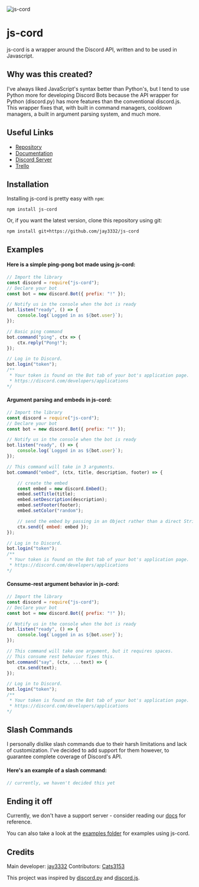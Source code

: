![js-cord](https://i.ibb.co/80WHs6W/js-cord-banner-transparent.png)
# js-cord
js-cord is a wrapper around the Discord API, written and to be used in Javascript.
## Why was this created?
I've always liked JavaScript's syntax better than Python's, but I tend to use Python more for developing Discord Bots because the API wrapper for Python (discord.py) has more features than the conventional discord.js. This wrapper fixes that, with built in command managers, cooldown managers, a built in argument parsing system, and much more.
## Useful Links
+ [Repository](https://github.com/jay3332/js-cord)
+ [Documentation](https://jay3332.github.io/js-cord)
+ [Discord Server](https://discord.gg/)
+ [Trello](https://trello.com/b/unTW6EpW/js-cord)
## Installation
Installing js-cord is pretty easy with `npm`:
```
npm install js-cord
```
Or, if you want the latest version, clone this repository using git:
```
npm install git+https://github.com/jay3332/js-cord
```
## Examples
#### Here is a simple ping-pong bot made using js-cord:
```js
// Import the library
const discord = require("js-cord");
// Declare your bot
const bot = new discord.Bot({ prefix: "!" });

// Notify us in the console when the bot is ready
bot.listen("ready", () => {
    console.log(`Logged in as ${bot.user}`);
});

// Basic ping command
bot.command("ping", ctx => {
    ctx.reply("Pong!");
});

// Log in to Discord.
bot.login("token"); 
/**
 * Your token is found on the Bot tab of your bot's application page.
 * https://discord.com/developers/applications
*/
```
#### Argument parsing and embeds in js-cord:
```js
// Import the library
const discord = require("js-cord");
// Declare your bot
const bot = new discord.Bot({ prefix: "!" });

// Notify us in the console when the bot is ready
bot.listen("ready", () => {
    console.log(`Logged in as ${bot.user}`);
});

// This command will take in 3 arguments.
bot.command("embed", (ctx, title, description, footer) => {

    // create the embed
    const embed = new discord.Embed();
    embed.setTitle(title);
    embed.setDescription(description);
    embed.setFooter(footer);
    embed.setColor("random");

    // send the embed by passing in an Object rather than a direct String.
    ctx.send({ embed: embed });
});

// Log in to Discord.
bot.login("token"); 
/**
 * Your token is found on the Bot tab of your bot's application page.
 * https://discord.com/developers/applications
*/
```
#### Consume-rest argument behavior in js-cord:
```js
// Import the library
const discord = require("js-cord");
// Declare your bot
const bot = new discord.Bot({ prefix: "!" });

// Notify us in the console when the bot is ready
bot.listen("ready", () => {
    console.log(`Logged in as ${bot.user}`);
});

// This command will take one argument, but it requires spaces.
// This consume rest behavior fixes this.
bot.command("say", (ctx, ...text) => {
    ctx.send(text);
});

// Log in to Discord.
bot.login("token"); 
/**
 * Your token is found on the Bot tab of your bot's application page.
 * https://discord.com/developers/applications
*/
```
## Slash Commands
I personally dislike slash commands due to their harsh limitations and lack of customization. I've decided to add support for them however, to guarantee complete coverage of Discord's API.
#### Here's an example of a slash command:
```js
// currently, we haven't decided this yet
```
## Ending it off
Currently, we don't have a support server - consider reading our [docs](https://jay3332.github.io/js-cord/) for reference.

You can also take a look at the [examples folder](https://github.com/jay3332/js-cord/tree/master/examples) for examples using js-cord.
## Credits
Main developer: [jay3332](https://github.com/jay3332)
Contributors: [Cats3153](https://github.com/Cats3153)

This project was inspired by [discord.py](https://github.com/Rapptz/discord.py) and [discord.js](https://github.com/discordjs/discord.js).
